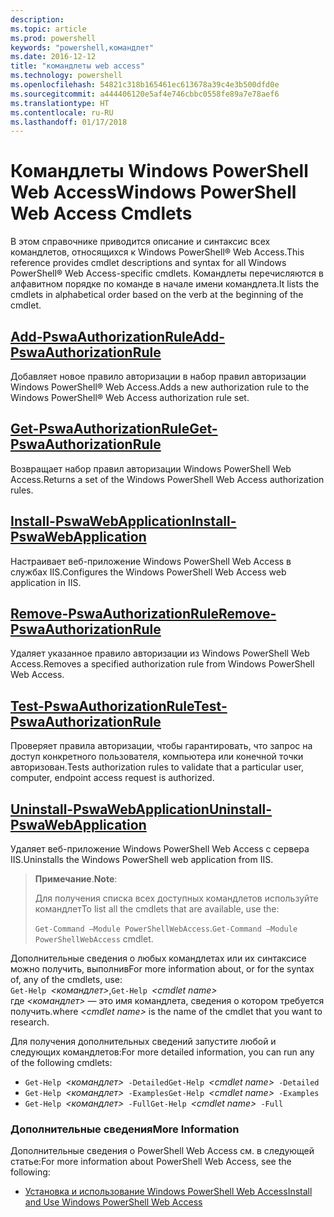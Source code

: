 ```yaml
---
description: 
ms.topic: article
ms.prod: powershell
keywords: "powershell,командлет"
ms.date: 2016-12-12
title: "командлеты web access"
ms.technology: powershell
ms.openlocfilehash: 54821c318b165461ec613678a39c4e3b500dfd0e
ms.sourcegitcommit: a444406120e5af4e746cbbc0558fe89a7e78aef6
ms.translationtype: HT
ms.contentlocale: ru-RU
ms.lasthandoff: 01/17/2018
---
```

# <a name="windows-powershell-web-access-cmdlets"></a><span data-ttu-id="ccf5e-103">Командлеты Windows PowerShell Web Access</span><span class="sxs-lookup"><span data-stu-id="ccf5e-103">Windows PowerShell Web Access Cmdlets</span></span>

<span data-ttu-id="ccf5e-104">В этом справочнике приводится описание и синтаксис всех командлетов, относящихся к Windows PowerShell® Web Access.</span><span class="sxs-lookup"><span data-stu-id="ccf5e-104">This reference provides cmdlet descriptions and syntax for all Windows PowerShell® Web Access-specific cmdlets.</span></span> <span data-ttu-id="ccf5e-105">Командлеты перечисляются в алфавитном порядке по команде в начале имени командлета.</span><span class="sxs-lookup"><span data-stu-id="ccf5e-105">It lists the cmdlets in alphabetical order based on the verb at the beginning of the cmdlet.</span></span>

## <a name="add-pswaauthorizationruleadd-pswaauthorizationrulemd"></a>[<span data-ttu-id="ccf5e-106">Add-PswaAuthorizationRule</span><span class="sxs-lookup"><span data-stu-id="ccf5e-106">Add-PswaAuthorizationRule</span></span>](add-pswaauthorizationrule.md)

<span data-ttu-id="ccf5e-107">Добавляет новое правило авторизации в набор правил авторизации Windows PowerShell® Web Access.</span><span class="sxs-lookup"><span data-stu-id="ccf5e-107">Adds a new authorization rule to the Windows PowerShell® Web Access authorization rule set.</span></span>

## <a name="get-pswaauthorizationruleget-pswaauthorizationrulemd"></a>[<span data-ttu-id="ccf5e-108">Get-PswaAuthorizationRule</span><span class="sxs-lookup"><span data-stu-id="ccf5e-108">Get-PswaAuthorizationRule</span></span>](get-pswaauthorizationrule.md)

<span data-ttu-id="ccf5e-109">Возвращает набор правил авторизации Windows PowerShell Web Access.</span><span class="sxs-lookup"><span data-stu-id="ccf5e-109">Returns a set of the Windows PowerShell Web Access authorization rules.</span></span>

## <a name="install-pswawebapplicationinstall-pswawebapplicationmd"></a>[<span data-ttu-id="ccf5e-110">Install-PswaWebApplication</span><span class="sxs-lookup"><span data-stu-id="ccf5e-110">Install-PswaWebApplication</span></span>](install-pswawebapplication.md)

<span data-ttu-id="ccf5e-111">Настраивает веб-приложение Windows PowerShell Web Access в службах IIS.</span><span class="sxs-lookup"><span data-stu-id="ccf5e-111">Configures the Windows PowerShell Web Access web application in IIS.</span></span>

## <a name="remove-pswaauthorizationruleremove-pswaauthorizationrulemd"></a>[<span data-ttu-id="ccf5e-112">Remove-PswaAuthorizationRule</span><span class="sxs-lookup"><span data-stu-id="ccf5e-112">Remove-PswaAuthorizationRule</span></span>](remove-pswaauthorizationrule.md)

<span data-ttu-id="ccf5e-113">Удаляет указанное правило авторизации из Windows PowerShell Web Access.</span><span class="sxs-lookup"><span data-stu-id="ccf5e-113">Removes a specified authorization rule from Windows PowerShell Web Access.</span></span>

## <a name="test-pswaauthorizationruletest-pswaauthorizationrulemd"></a>[<span data-ttu-id="ccf5e-114">Test-PswaAuthorizationRule</span><span class="sxs-lookup"><span data-stu-id="ccf5e-114">Test-PswaAuthorizationRule</span></span>](test-pswaauthorizationrule.md)

<span data-ttu-id="ccf5e-115">Проверяет правила авторизации, чтобы гарантировать, что запрос на доступ конкретного пользователя, компьютера или конечной точки авторизован.</span><span class="sxs-lookup"><span data-stu-id="ccf5e-115">Tests authorization rules to validate that a particular user, computer, endpoint access request is authorized.</span></span>

## <a name="uninstall-pswawebapplicationuninstall-pswawebapplicationmd"></a>[<span data-ttu-id="ccf5e-116">Uninstall-PswaWebApplication</span><span class="sxs-lookup"><span data-stu-id="ccf5e-116">Uninstall-PswaWebApplication</span></span>](uninstall-pswawebapplication.md)

<span data-ttu-id="ccf5e-117">Удаляет веб-приложение Windows PowerShell Web Access с сервера IIS.</span><span class="sxs-lookup"><span data-stu-id="ccf5e-117">Uninstalls the Windows PowerShell web application from IIS.</span></span>

><span data-ttu-id="ccf5e-118">**Примечание**.</span><span class="sxs-lookup"><span data-stu-id="ccf5e-118">**Note**:</span></span>
>
><span data-ttu-id="ccf5e-119">Для получения списка всех доступных командлетов используйте командлет</span><span class="sxs-lookup"><span data-stu-id="ccf5e-119">To list all the cmdlets that are available, use the:</span></span>
>
> <span data-ttu-id="ccf5e-120">`Get-Command –Module PowerShellWebAccess`.</span><span class="sxs-lookup"><span data-stu-id="ccf5e-120">`Get-Command –Module PowerShellWebAccess` cmdlet.</span></span>

<span data-ttu-id="ccf5e-121">Дополнительные сведения о любых командлетах или их синтаксисе можно получить, выполнив</span><span class="sxs-lookup"><span data-stu-id="ccf5e-121">For more information about, or for the syntax of, any of the cmdlets, use:</span></span>  
<span data-ttu-id="ccf5e-122">`Get-Help `*&lt;командлет&gt;*,</span><span class="sxs-lookup"><span data-stu-id="ccf5e-122">`Get-Help `*&lt;cmdlet name&gt;*</span></span>  
<span data-ttu-id="ccf5e-123">где *&lt;командлет&gt;* — это имя командлета, сведения о котором требуется получить.</span><span class="sxs-lookup"><span data-stu-id="ccf5e-123">where *&lt;cmdlet name&gt;* is the name of the cmdlet that you want to research.</span></span>

<span data-ttu-id="ccf5e-124">Для получения дополнительных сведений запустите любой и следующих командлетов:</span><span class="sxs-lookup"><span data-stu-id="ccf5e-124">For more detailed information, you can run any of the following cmdlets:</span></span>

- <span data-ttu-id="ccf5e-125">`Get-Help `*&lt;командлет&gt;*` -Detailed`</span><span class="sxs-lookup"><span data-stu-id="ccf5e-125">`Get-Help `*&lt;cmdlet name&gt;*` -Detailed`</span></span>
- <span data-ttu-id="ccf5e-126">`Get-Help `*&lt;командлет&gt;*` -Examples`</span><span class="sxs-lookup"><span data-stu-id="ccf5e-126">`Get-Help `*&lt;cmdlet name&gt;*` -Examples`</span></span>
- <span data-ttu-id="ccf5e-127">`Get-Help `*&lt;командлет&gt;*` -Full`</span><span class="sxs-lookup"><span data-stu-id="ccf5e-127">`Get-Help `*&lt;cmdlet name&gt;*` -Full`</span></span>

### <a name="more-information"></a><span data-ttu-id="ccf5e-128">Дополнительные сведения</span><span class="sxs-lookup"><span data-stu-id="ccf5e-128">More Information</span></span>

<span data-ttu-id="ccf5e-129">Дополнительные сведения о PowerShell Web Access см. в следующей статье:</span><span class="sxs-lookup"><span data-stu-id="ccf5e-129">For more information about PowerShell Web Access, see the following:</span></span>

- [<span data-ttu-id="ccf5e-130">Установка и использование Windows PowerShell Web Access</span><span class="sxs-lookup"><span data-stu-id="ccf5e-130">Install and Use Windows PowerShell Web Access</span></span>](../install-and-use-windows-powershell-web-access.md)

